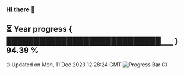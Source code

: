### Hi there 👋
⏳ Year progress { ████████████████████████████▁▁ } 94.39 %
---
⏰ Updated on Mon, 11 Dec 2023 12:28:24 GMT
![Progress Bar CI](https://github.com/liununu/liununu/workflows/Progress%20Bar%20CI/badge.svg)
